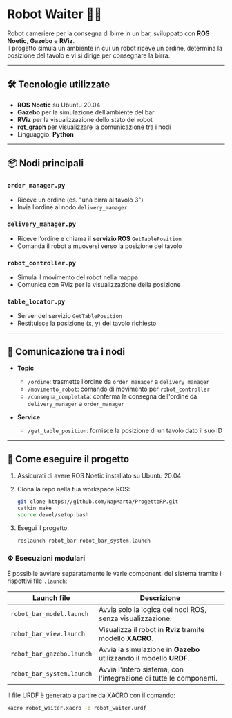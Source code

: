 # Robot Waiter 🍺🤖

Robot cameriere per la consegna di birre in un bar, sviluppato con **ROS Noetic**, **Gazebo** e **RViz**.  
Il progetto simula un ambiente in cui un robot riceve un ordine, determina la posizione del tavolo e vi si dirige per consegnare la birra.

---

## 🛠 Tecnologie utilizzate

- **ROS Noetic** su Ubuntu 20.04
- **Gazebo** per la simulazione dell’ambiente del bar
- **RViz** per la visualizzazione dello stato del robot
- **rqt_graph** per visualizzare la comunicazione tra i nodi
- Linguaggio: **Python**

---

## 📦 Nodi principali

### `order_manager.py`
- Riceve un ordine (es. "una birra al tavolo 3")
- Invia l’ordine al nodo `delivery_manager`

### `delivery_manager.py`
- Riceve l’ordine e chiama il **servizio ROS** `GetTablePosition`
- Comanda il robot a muoversi verso la posizione del tavolo

### `robot_controller.py`
- Simula il movimento del robot nella mappa
- Comunica con RViz per la visualizzazione della posizione

### `table_locator.py`
- Server del servizio `GetTablePosition`
- Restituisce la posizione (x, y) del tavolo richiesto

---

## 🔁 Comunicazione tra i nodi

- **Topic**
  - `/ordine`: trasmette l’ordine da `order_manager` a `delivery_manager`
  - `/movimento_robot`: comando di movimento per `robot_controller`
  - `/consegna_completata`: conferma la consegna dell'ordine da `delivery_manager` a `order_manager`

- **Service**
  - `/get_table_position`: fornisce la posizione di un tavolo dato il suo ID

---

## 🧪 Come eseguire il progetto

1. Assicurati di avere ROS Noetic installato su Ubuntu 20.04
2. Clona la repo nella tua workspace ROS:

   ```bash
   git clone https://github.com/NapMarta/ProgettoRP.git
   catkin_make
   source devel/setup.bash

3. Esegui il progetto:
    
    ```bash
    roslaunch robot_bar robot_bar_system.launch


### ⚙️ Esecuzioni modulari

È possibile avviare separatamente le varie componenti del sistema tramite i rispettivi file  `.launch`:

| Launch file                 | Descrizione                                                                 |
|----------------------------|------------------------------------------------------------------------------|
| `robot_bar_model.launch`   | Avvia solo la logica dei nodi ROS, senza visualizzazione.                   |
| `robot_bar_view.launch`    | Visualizza il robot in **Rviz** tramite modello **XACRO**.                  |
| `robot_bar_gazebo.launch`  | Avvia la simulazione in **Gazebo** utilizzando il modello **URDF**.         |
| `robot_bar_system.launch`  | Avvia l'intero sistema, con l'integrazione di tutte le componenti.          |

Il file URDF è generato a partire da XACRO con il comando:

  ```bash
  xacro robot_waiter.xacro -o robot_waiter.urdf

 

